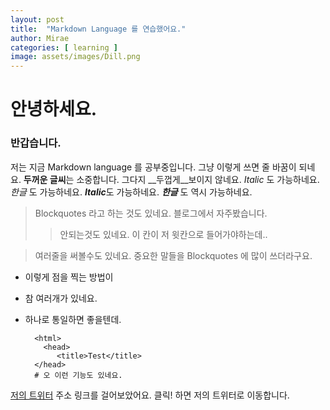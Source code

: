 ```yaml
---
layout: post
title:  "Markdown Language 를 연습했어요."
author: Mirae
categories: [ learning ]
image: assets/images/Dill.png
---
```


# 안녕하세요.
### 반갑습니다.

저는 지금 Markdown language 를 공부중입니다.
그냥 이렇게 쓰면 줄 바꿈이 되네요.
**두꺼운 글씨**는 소중합니다. 그다지 __두껍게__보이지 않네요.
*Italic* 도 가능하네요. *한글* 도 가능하네요.
***Italic***도 가능하네요. ***한글*** 도 역시 가능하네요.

>Blockquotes 라고 하는 것도 있네요. 블로그에서 자주봤습니다.
>>안되는것도 있네요. 이 칸이 저 윗칸으로 들어가야하는데..


>여러줄을
>써볼수도 있네요.
>중요한 말들을 Blockquotes 에 많이 쓰더라구요.

* 이렇게 점을 찍는 방법이
* 참 여러개가 있네요.
* 하나로 통일하면 좋을텐데.


        <html>
          <head>
             <title>Test</title>
        </head>
        # 오 이런 기능도 있네요.


[저의 트위터](https://twitter.com/Lookingfortheb4) 주소 링크를 걸어보았어요. 클릭! 하면 저의 트위터로 이동합니다.
